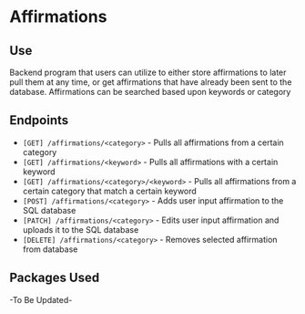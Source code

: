 # Affirmations
## Use
Backend program that users can utilize to either store affirmations to later pull them at any time, or get affirmations that have already been sent to the database. Affirmations can be searched based upon keywords or category

## Endpoints
- `[GET] /affirmations/<category>` - Pulls all affirmations from a certain category
- `[GET] /affirmations/<keyword>` - Pulls all affirmations with a certain keyword
- `[GET] /affirmations/<category>/<keyword>` - Pulls all affirmations from a certain category that match a certain keyword
- `[POST] /affirmations/<category>` - Adds user input affirmation to the SQL database
- `[PATCH] /affirmations/<category>` - Edits user input affirmation and uploads it to the SQL database
- `[DELETE] /affirmations/<category>` - Removes selected affirmation from database

## Packages Used
-To Be Updated-
